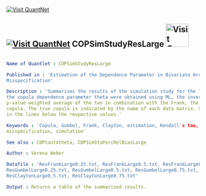 
[<img src="https://github.com/QuantLet/Styleguide-and-Validation-procedure/blob/master/pictures/banner.png" alt="Visit QuantNet">](http://quantlet.de/index.php?p=info)

## [<img src="https://github.com/QuantLet/Styleguide-and-Validation-procedure/blob/master/pictures/qloqo.png" alt="Visit QuantNet">](http://quantlet.de/) **COPSimStudyResLarge** [<img src="https://github.com/QuantLet/Styleguide-and-Validation-procedure/blob/master/pictures/QN2.png" width="60" alt="Visit QuantNet 2.0">](http://quantlet.de/d3/ia)

```yaml

Name of Quantlet : COPSimStudyResLarge

Published in : 'Estimation of the Dependence Parameter in Bivariate Archimedean Copula Models under
Misspecification'

Description : 'Summarises the results of the simulation study for the large samples. Estimates for
the copula dependence parameter theta were obtained using ML, the inversion of Kendall's tau, and a
p-value weighted average of the two in combination with the Frank, the Gumbel, and the Clayton
copula. The true copula is indicated by the name of each data matrix. Standard deviations are given
in the lines below the respective values.'

Keywords : 'Copula, Gumbel, Frank, Clayton, estimation, Kendall's tau, maximum-likelihood,
misspecification, simulation'

See also : COPtautotheta, COPSimStuPercRelBiasLarge

Author : Verena Weber

Datafile : 'ResFrankLarge0.25.txt, ResFrankLarge0.5.txt, ResFrankLarge0.75.txt,
ResGumbelLarge0.25.txt, ResGumbelLarge0.5.txt, ResGumbelLarge0.75.txt, ResClaytonLarge0.25.txt,
ResClaytonLarge0.5.txt, ResClaytonLarge0.75.txt'

Output : Returns a table of the summarised results.

```


```r

```
